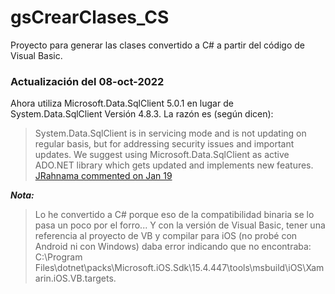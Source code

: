 # gsCrearClases_CS

Proyecto para generar las clases convertido a C# a partir del código de Visual Basic.


### Actualización del 08-oct-2022

Ahora utiliza Microsoft.Data.SqlClient 5.0.1 en lugar de System.Data.SqlClient Versión 4.8.3.
La razón es (según dicen):
>System.Data.SqlClient is in servicing mode and is not updating on regular basis, but for addressing security issues and important updates. We suggest using Microsoft.Data.SqlClient as active ADO.NET library which gets updated and implements new features.<br>
>[JRahnama commented on Jan 19](https://github.com/dotnet/SqlClient/issues/1479#issuecomment-1016700827)


_**Nota:**_

>Lo he convertido a C# porque eso de la compatibilidad binaria se lo pasa un poco por el forro... Y con la versión de Visual Basic, tener una referencia al proyecto de VB y compilar para iOS (no probé con Android ni con Windows) daba error indicando que no encontraba:<br>
>C:\Program Files\dotnet\packs\Microsoft.iOS.Sdk\15.4.447\tools\msbuild\iOS\Xamarin.iOS.VB.targets.
